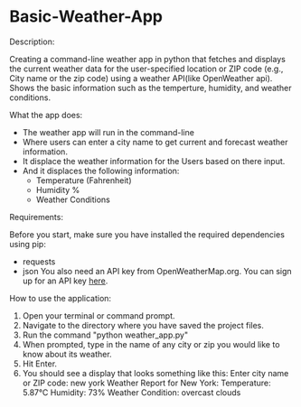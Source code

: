 # Basic-Weather-App

Description:

Creating a command-line weather app in python that fetches and displays the current weather data for the user-specified location or ZIP code (e.g., City name or the zip code) using a weather API(like OpenWeather api). Shows the basic information such as the temperture, humidity, and weather conditions.

What the app does:

* The weather app will run in the command-line 
* Where  users can enter a city name to get current and forecast weather information. 
* It displace the weather information for the Users based on there input.
* And it displaces the following information:
    - Temperature (Fahrenheit)
    - Humidity %
    - Weather Conditions

Requirements:

Before you start, make sure you have installed the required dependencies using pip:
- requests
- json
You also need an API key from OpenWeatherMap.org. You can sign up for an API key [here](https://openweathermap.org/api).



How to use the application:

1. Open your terminal or command prompt.
2. Navigate to the directory where you have saved the project files.
3. Run the command "python weather_app.py"
4. When prompted, type in the name of any city or zip you would like to know about its  weather.
5. Hit Enter.
6. You should see a display that looks something like this:
    Enter city name or ZIP code: new york
    Weather Report for New York:
    Temperature: 5.87°C
    Humidity: 73%
    Weather Condition: overcast clouds
